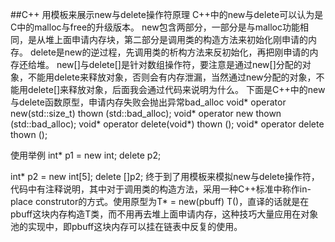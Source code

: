 ##C++ 用模板来展示new与delete操作符原理
C++中的new与delete可以认为是C中的malloc与free的升级版本。
new包含两部分，一部分是与malloc功能相同，是从堆上面申请内存块，第二部分是调用类的构造方法来初始化刚申请的内存。
delete是new的逆过程，先调用类的析构方法来反初始化，再把刚申请的内存还给堆。
new[]与delete[]是针对数组操作符，要注意是通过new[]分配的对象，不能用delete来释放对象，否则会有内存泄漏，当然通过new分配的对象，不能用delete[]来释放对象，后面我会通过代码来说明为什么。
下面是C++中的new与delete函数原型，申请内存失败会抛出异常bad_alloc
void* operator new(std::size_t) thown (std::bad_alloc);
void* operator new[](std::size_t) thown (std::bad_alloc);
void* operator delete(void*) thown ();
void* operator delete[](void*) thown ();

使用举例
int* p1 = new int;
delete p2;

int* p2 = new int[5];
delete []p2;
终于到了用模板来模拟new与delete操作符，代码中有注释说明，其中对于调用类的构造方法，采用一种C++标准中称作in-place construtor的方式。使用原型为T* = new(pbuff) T()，直译的话就是在pbuff这块内存构造T类，而不用再去堆上面申请内存，这种技巧大量应用在对象池的实现中，即pbuff这块内存可以挂在链表中反复的使用。


